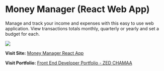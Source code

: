 <h1>Money Manager (React Web App)</h1>

<p>Manage and track your income and expenses with this easy to use web application. View transactions totals monthly, quarterly or yearly and set a budget for each.</p>

<img src="https://www.zedchamaa.com/assets/images/money-manager-placeholder.png">

<p><strong>Visit Site:</strong> <a target="_blank" href="https://money-manager.zedchamaa.com/">Money Manager React App</a></p>

<p><strong>Visit Portfolio:</strong> <a target="_
blank" href="https://zedchamaa.com/">Front End Developer Portfolio - ZED CHAMAA</a></p>
